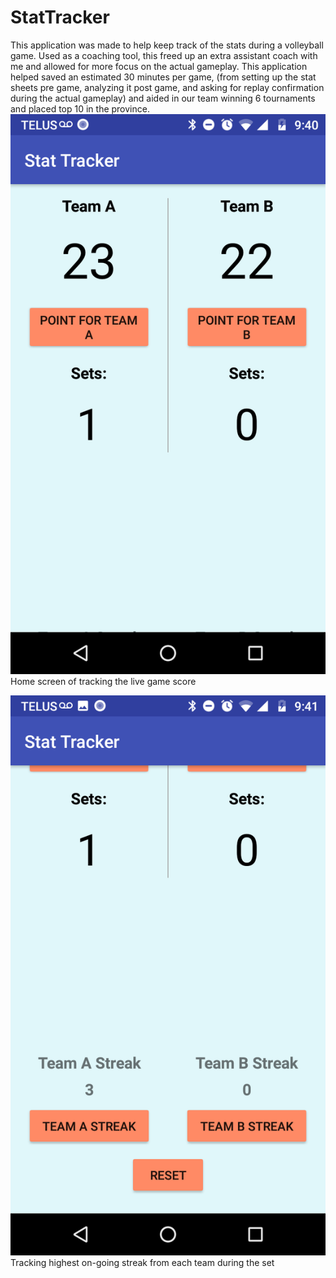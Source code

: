 # StatTracker

This application was made to help keep track of the stats during a volleyball game. Used as a coaching tool, this freed up an extra assistant coach with me and 
allowed for more focus on the actual gameplay. This application helped saved an estimated 30 minutes per game, (from setting up the 
stat sheets pre game, analyzing it post game, and asking for replay confirmation during the actual gameplay) and aided in our team 
winning 6 tournaments and placed top 10 in the province.
![](https://github.com/ktu-bot/StatTracker/blob/master/103811762_953811495049418_7706697204374437764_n.png)
Home screen of tracking the live game score

![](https://github.com/ktu-bot/StatTracker/blob/master/101745717_1193747240975319_8001010770125110433_n.png)
Tracking highest on-going streak from each team during the set
